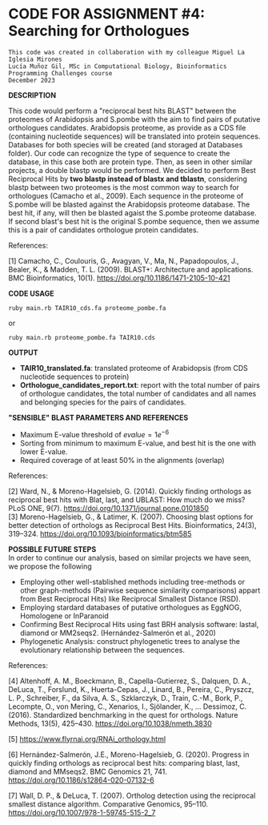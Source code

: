 # CODE FOR ASSIGNMENT #4: Searching for Orthologues

```
This code was created in collaboration with my colleague Miguel La Iglesia Mirones
Lucía Muñoz Gil, MSc in Computational Biology, Bioinformatics Programming Challenges course
December 2023
```
**DESCRIPTION**

This code would perform a "reciprocal best hits BLAST" between the proteomes of Arabidopsis and S.pombe with the aim to find pairs of putative orthologues candidates. Arabidopsis proteome, as provide as a CDS file (containing nucleotide sequences) will be translated into protein sequences. Databases for both species will be created (and storaged at Databases folder). Our code can recognize the type of sequence to create the database, in this case both are protein type. Then, as seen in other similar projects, a double blastp would be performed. We decided to perform Best Reciprocal Hits by **two blastp instead of blastx and tblastn**, considering blastp between two proteomes is the most common way to search for orthologues (Camacho et al., 2009). Each sequence in the proteome of S.pombe will be blasted against the Arabidopsis proteome database. The best hit, if any, will then be blasted agaist the S.pombe proteome database. If second blast's best hit is the original S.pombe sequence, then we assume this is a pair of candidates 
orthologue protein candidates.

References:

[1] Camacho, C., Coulouris, G., Avagyan, V., Ma, N., Papadopoulos, J., Bealer, K., &amp; Madden, T. L. (2009). BLAST+: Architecture and applications. BMC Bioinformatics, 10(1). https://doi.org/10.1186/1471-2105-10-421 

**CODE USAGE**
```
ruby main.rb TAIR10_cds.fa proteome_pombe.fa
```
or
```
ruby main.rb proteome_pombe.fa TAIR10.cds
```

**OUTPUT**
- **TAIR10_translated.fa**: translated proteome of Arabidopsis (from CDS nucleotide sequences to protein)
- **Orthologue_candidates_report.txt**: report with the total number of pairs of orthologue candidates, the total number of candidates and all names and belonging species for the pairs of candidates.

**"SENSIBLE" BLAST PARAMETERS AND REFERENCES**
- Maximum E-value threshold of $evalue = 1e^{-6}$
- Sorting from minimum to maximum E-value, and best hit is the one with lower E-value.
- Required coverage of at least 50% in the alignments (overlap)

References:

[2] Ward, N., &amp; Moreno-Hagelsieb, G. (2014). Quickly finding orthologs as reciprocal best hits with Blat, last, and UBLAST: How much do we miss? PLoS ONE, 9(7). https://doi.org/10.1371/journal.pone.0101850  
[3] Moreno-Hagelsieb, G., &amp; Latimer, K. (2007). Choosing blast options for better detection of orthologs as Reciprocal Best Hits. Bioinformatics, 24(3), 319–324. https://doi.org/10.1093/bioinformatics/btm585  

**POSSIBLE FUTURE STEPS**  
In order to continue our analysis, based on similar projects we have seen, we propose the following
- Employing other well-stablished methods including tree-methods or other graph-methods (Pairwise sequence similarity comparisons) appart from Best Reciprocal Hits) like Reciprocal Smallest Distance (RSD).
- Employing stardard databases of putative orthologues as EggNOG, Homologene or InParanoid
- Confirming Best Reciprocal Hits using fast BRH analysis software: lastal, diamond or MM2seqs2. (Hernández-Salmerón et al., 2020)
- Phylogenetic Analysis: construct phylogenetic trees to analyse the evolutionary relationship between the sequences.

References:

[4] Altenhoff, A. M., Boeckmann, B., Capella-Gutierrez, S., Dalquen, D. A., DeLuca, T., Forslund, K., Huerta-Cepas, J., Linard, B., Pereira, C., Pryszcz, L. P., Schreiber, F., da Silva, A. S., Szklarczyk, D., Train, C.-M., Bork, P., Lecompte, O., von Mering, C., Xenarios, I., Sjölander, K., … Dessimoz, C. (2016). Standardized benchmarking in the quest for orthologs. Nature Methods, 13(5), 425–430. https://doi.org/10.1038/nmeth.3830 

[5] https://www.flyrnai.org/RNAi_orthology.html

[6] Hernández-Salmerón, J.E., Moreno-Hagelsieb, G. (2020). Progress in quickly finding orthologs as reciprocal best hits: comparing blast, last, diamond and MMseqs2. BMC Genomics 21, 741. https://doi.org/10.1186/s12864-020-07132-6

[7] Wall, D. P., &amp; DeLuca, T. (2007). Ortholog detection using the reciprocal smallest distance algorithm. Comparative Genomics, 95–110. https://doi.org/10.1007/978-1-59745-515-2_7 

